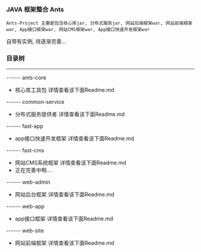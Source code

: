 ### JAVA 框架整合 Ants
    Ants-Project 主要是包含核心库jar, 分布式服务jar, 网站后端框架war, 网站前端框架war, App接口框架war, 网站CMS框架war, App接口快速开发框架war
自带有实例, 待逐渐完善...

### 目录树
------------------------

------ ants-core
* 核心库工具包 详情查看该下面Readme.md

------ common-service
* 分布式服务提供者 详情查看该下面Readme.md

------ fast-app
* app接口快速开发框架 详情查看该下面Readme.md

------ fast-cms
* 网站CMS系统框架 详情查看该下面Readme.md
* 正在完善中啊....

------ web-admin
* 网站后台框架 详情查看该下面Readme.md

------ web-app
* app接口框架 详情查看该下面Readme.md

------ web-site
* 网站前端框架 详情查看该下面Readme.md

